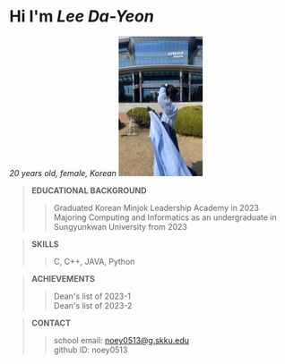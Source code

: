 # Hi I'm _Lee Da-Yeon_
_20 years old, female, Korean_
<img src="./insta_profile.png" width = "150px" height = "250px" title="myprofile pic"/>

> __EDUCATIONAL BACKGROUND__
> > Graduated Korean Minjok Leadership Academy in 2023
> > Majoring Computing and Informatics as an undergraduate in Sungyunkwan University from 2023

>  __SKILLS__
> > C, C++, JAVA, Python

>  __ACHIEVEMENTS__
> > Dean's list of 2023-1\
> > Dean's list of 2023-2

>  __CONTACT__
> > school email: noey0513@g.skku.edu\
> > github ID: noey0513

